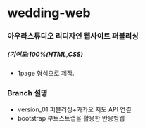 # wedding-web

### 아우라스튜디오 리디자인 웹사이트 퍼블리싱
##### (기여도:100%(HTML,CSS)

* 1page 형식으로 제작.

### Branch 설명

* version_01 퍼블리싱+카카오 지도 API 연결
* bootstrap 부트스트랩을 활용한 반응형웹 
